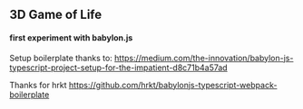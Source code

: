 ## 3D Game of Life

#### first experiment with babylon.js

Setup boilerplate thanks to: https://medium.com/the-innovation/babylon-js-typescript-project-setup-for-the-impatient-d8c71b4a57ad

Thanks for hrkt
https://github.com/hrkt/babylonjs-typescript-webpack-boilerplate

